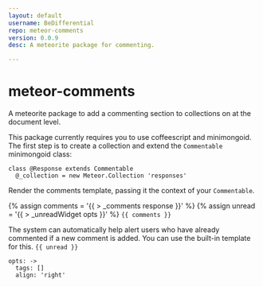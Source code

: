 ```yaml
---
layout: default
username: BeDifferential
repo: meteor-comments
version: 0.0.9
desc: A meteorite package for commenting.

---
```

# meteor-comments

A meteorite package to add a commenting section to collections on at the document level.


This package currently requires you to use coffeescript and minimongoid.  The first step is to create a collection and extend the `Commentable` minimongoid class:

```
class @Response extends Commentable
  @_collection = new Meteor.Collection 'responses'
```


Render the comments template, passing it the context of your `Commentable`.

{% assign comments = '{{ > _comments response }}' %} {% assign unread = '{{ > _unreadWidget opts }}' %}
`{{ comments }}`


The system can automatically help alert users who have already commented if a new comment is added.  You can use the built-in template for this.
`{{ unread }}`

```
opts: ->
  tags: []
  align: 'right'
```
